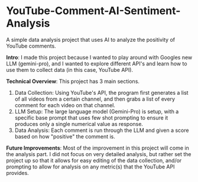 # YouTube-Comment-AI-Sentiment-Analysis
A simple data analysis project that uses AI to analyze the positivity of YouTube comments.

**Intro**: I made this project because I wanted to play around with Googles new LLM (gemini-pro), and I wanted to explore different API's and learn how to use them to collect data (in this case, YouTube API). 

**Technical Overview**: This project has 3 main sections.
  1. Data Collection: Using YouTube's API, the program first generates a list of all videos from a certain channel, and then grabs a list of every comment for each video on that channel.
  2. LLM Setup: The large language model (Gemini-Pro) is setup, with a specific base prompt that uses few shot prompting to ensure it produces only a single numerical value as response.
  3. Data Analysis: Each comment is run through the LLM and given a score based on how "positive" the comment is.

**Future Improvements**: Most of the improvement in this project will come in the analysis part. I did not focus on very detailed analysis, but rather set the project up so that it allows for easy editing of the data collection, and/or prompting to allow for analysis on any metric(s) that the YouTube API provides.
